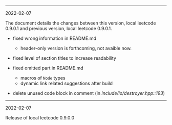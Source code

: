 ------------------------------------------------------------------------------
2022-02-07

The document details the changes between this version, local leetcode 0.9.0.1 and previous version, local leetcode 0.9.0.1.

- fixed wrong information in README.md
  - header-only version is forthcoming, not avaible now.

- fixed level of section titles to increase readability

- fixed omitted part in README.md
  - macros of `Node` types
  - dynamic link related suggestions after build

- delete unused code block in comment (in *include/io/destroyer.hpp::193*)

------------------------------------------------------------------------------
2022-02-07

Release of local leetcode 0.9.0.0

